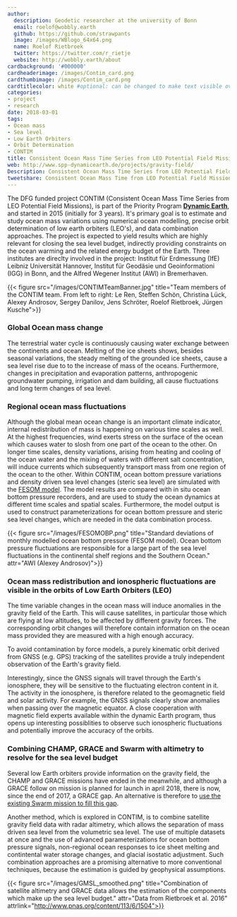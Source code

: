```yaml
---
author:
  description: Geodetic researcher at the university of Bonn
  email: roelof@wobbly.earth
  github: https://github.com/strawpants
  image: /images/WBlogo_64x64.png
  name: Roelof Rietbroek
  twitter: https://twitter.com/r_rietje
  website: http://wobbly.earth/about
cardbackground: '#000000'
cardheaderimage: /images/Contim_card.png
cardthumbimage: /images/Contim_card.png
cardtitlecolor: white #optional: can be changed to make text visible over card image
categories:
- project
- research
date: 2018-03-01
tags:
- Ocean mass
- Sea level
- Low Earth Orbiters
- Orbit Determination
- CONTIM
title: Consistent Ocean Mass Time Series from LEO Potential Field Missions (CONTIM)
web: http://www.spp-dynamicearth.de/projects/gravity-field/
Description: Consistent Ocean Mass Time Series from LEO Potential Field Missions (CONTIM)
tweetshare: Consistent Ocean Mass Time from LEO Potential Field Missions
---
```


The DFG funded project CONTIM (Consistent Ocean Mass Time Series from LEO Potential Field Missions), is part of the Priority Program [**Dynamic Earth**](http://www.spp-dynamicearth.de), and started in 2015 (initially for 3 years). It's primary goal is to estimate and study ocean mass variations using numerical ocean modelling, precise orbit determination of low earth orbiters (LEO's), and data combination approaches. The project is expected to yield results which are highly relevant for closing the sea level budget, indirectly providing constraints on the ocean warming and the related energy budget of the Earth. Three institutes are direclty involved in the project: Institut für Erdmessung (IfE) Leibniz Universität Hannover, Institut für Geodäsie und Geoinformationi (IGG) in Bonn, and the Alfred Wegener Institut (AWI) in Bremerhaven. 

{{< figure src="/images/CONTIMTeamBanner.jpg" title="Team members of the CONTIM team. From left to right: Le Ren, Steffen Schön, Christina Lück, Alexey Androsov, Sergey Danilov, Jens Schröter, Roelof Rietbroek, Jürgen Kusche">}}

### Global Ocean mass change
The terrestrial water cycle is continuously causing water exchange between the continents and ocean. Melting of the ice sheets shows, besides seasonal variations, the steady melting of the grounded ice sheets, cause a sea level rise due to to the increase of mass of the oceans. Furthermore, changes in precipitation and evaporation patterns, anthropogenic groundwater pumping, irrigation and dam building, all cause fluctuations and long term changes of sea level.

### Regional ocean mass fluctuations 
Although the global mean ocean change is an important climate indicator, internal redistribution of mass is happening on various time scales as well. At the highest frequencies, wind exerts stress on the surface of the ocean which causes water to slosh from one part of the ocean to the other. On longer time scales, density variations, arising from heating and cooling of the ocean water and the mixing of waters with different salt concentration, will induce currents which subsequently transport mass from one region of the ocean to the other. Within CONTIM, ocean bottom pressure variations and density driven sea level changes (steric sea level) are simulated with the [FESOM model](http://www.fesom.de). The model results are compared with in situ ocean bottom pressure recorders, and are used to study the ocean dynamics at different time scales and spatial scales. Furthermore, the model output is used to construct parameterizations for ocean bottom pressure and steric sea level changes, which are needed in the data combination process.

{{< figure src="/images/FESOMOBP.png" title="Standard deviations of monthly modelled ocean bottom pressure (FESOM model). Ocean bottom pressure fluctuations are responsible for a large part of the sea level fluctuations in the continental shelf regions and the Southern Ocean." attr="AWI (Alexey Androsov)">}}

### Ocean mass redistribution and ionospheric fluctuations are visible in the orbits of Low Earth Orbiters (LEO)
The time variable changes in the ocean mass will induce anomalies in the gravity field of the Earth. This will cause satellites, in particular those which are flying at low altitudes, to be affected by different gravity forces. The corresponding orbit changes will therefore contain information on the ocean mass provided they are measured with a high enough accuracy.

To avoid contamination by force models, a purely kinematic orbit derived from GNSS (e.g. GPS) tracking of the satellites provide a truly independent observation of the Earth's gravity field.

Interestingly, since the GNSS signals will travel through the Earth's ionosphere, they will be sensitive to the fluctuating electron content in it. The activity in the ionosphere, is therefore related to the geomagnetic field and solar activity. For example, the GNSS signals clearly show anomalies when passing over the magnetic equator. A close cooperation with magnetic field experts available within the dynamic Earth program, thus opens up interesting possiblities to observe such ionospheric fluctuations and potentially improve the accuracy of the orbits.

### Combining CHAMP, GRACE and Swarm with altimetry to resolve for the sea level budget
Several low Earth orbiters provide information on the gravity field, the CHAMP and GRACE missions have ended in the meanwhile, and although a GRACE follow on mission is planned for launch in april 2018, there is now, since the end of 2017, a GRACE gap. An alternative is therefore to [use the existing Swarm mission to fill this gap](/post/mindthegap). 

Another method, which is explored in CONTIM, is to combine satellite gravity field data with radar altimetry, which allows the separation of mass driven sea level from the volumetric sea level. The use of multiple datasets at once and the use of advanced parameterizations for ocean bottom pressure signals, non-regional ocean responses to ice sheet melting and contintental water storage changes, and glacial isostatic adjustment. Such combination approaches are a promising alternative to more conventional techniques, because the estimation is guided by geophysical assumptions.

 
{{< figure src="/images/GMSL_smoothed.png" title="Combination of satellite altimetry and GRACE data allows the estimation of the components which make up the sea level budget." attr="Data from Rietbroek et al. 2016" attrlink="http://www.pnas.org/content/113/6/1504">}}


